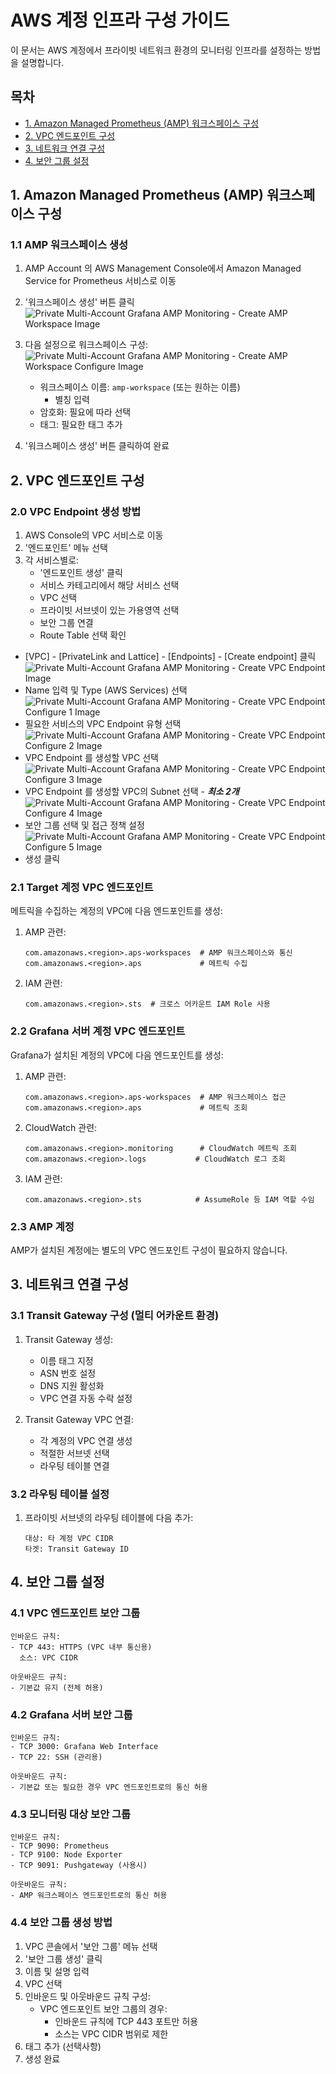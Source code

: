 # AWS 계정 인프라 구성 가이드

이 문서는 AWS 계정에서 프라이빗 네트워크 환경의 모니터링 인프라를 설정하는 방법을 설명합니다.

## 목차
- [1. Amazon Managed Prometheus (AMP) 워크스페이스 구성](#1-amazon-managed-prometheus-amp-워크스페이스-구성)
- [2. VPC 엔드포인트 구성](#2-vpc-엔드포인트-구성)
- [3. 네트워크 연결 구성](#3-네트워크-연결-구성)
- [4. 보안 그룹 설정](#4-보안-그룹-설정)

## 1. Amazon Managed Prometheus (AMP) 워크스페이스 구성

### 1.1 AMP 워크스페이스 생성
1. AMP Account 의 AWS Management Console에서 Amazon Managed Service for Prometheus 서비스로 이동
2. '워크스페이스 생성' 버튼 클릭
![Private Multi-Account Grafana AMP Monitoring - Create AMP Workspace Image](../images/amp-create-workspace.png)

3. 다음 설정으로 워크스페이스 구성:
![Private Multi-Account Grafana AMP Monitoring - Create AMP Workspace Configure Image](../images/amp-create-workspace-config.png)
   - 워크스페이스 이름: `amp-workspace` (또는 원하는 이름)
     - 별칭 입력
   - 암호화: 필요에 따라 선택
   - 태그: 필요한 태그 추가

4. '워크스페이스 생성' 버튼 클릭하여 완료

## 2. VPC 엔드포인트 구성

### 2.0 VPC Endpoint 생성 방법
1. AWS Console의 VPC 서비스로 이동
2. '엔드포인트' 메뉴 선택
3. 각 서비스별로:
   - '엔드포인트 생성' 클릭
   - 서비스 카테고리에서 해당 서비스 선택
   - VPC 선택
   - 프라이빗 서브넷이 있는 가용영역 선택
   - 보안 그룹 연결
   - Route Table 선택 확인

- [VPC] - [PrivateLink and Lattice] - [Endpoints] - [Create endpoint] 클릭 
![Private Multi-Account Grafana AMP Monitoring - Create VPC Endpoint Image](../images/amp-create-vpc-endpoint.png)
- Name 입력 및 Type (AWS Services) 선택
![Private Multi-Account Grafana AMP Monitoring - Create VPC Endpoint Configure 1 Image](../images/amp-create-vpc-endpoint-config-1.png)
- 필요한 서비스의 VPC Endpoint 유형 선택
![Private Multi-Account Grafana AMP Monitoring - Create VPC Endpoint Configure 2 Image](../images/amp-create-vpc-endpoint-config-2.png)
- VPC Endpoint 를 생성할 VPC 선택
![Private Multi-Account Grafana AMP Monitoring - Create VPC Endpoint Configure 3 Image](../images/amp-create-vpc-endpoint-config-3.png)
- VPC Endpoint 를 생성할 VPC의 Subnet 선택 - **_최소 2개_**
![Private Multi-Account Grafana AMP Monitoring - Create VPC Endpoint Configure 4 Image](../images/amp-create-vpc-endpoint-config-4.png)
- 보안 그룹 선택 및 접근 정책 설정
![Private Multi-Account Grafana AMP Monitoring - Create VPC Endpoint Configure 5 Image](../images/amp-create-vpc-endpoint-config-5.png)
- 생성 클릭

### 2.1 Target 계정 VPC 엔드포인트
메트릭을 수집하는 계정의 VPC에 다음 엔드포인트를 생성:

1. AMP 관련:
   ```
   com.amazonaws.<region>.aps-workspaces  # AMP 워크스페이스와 통신
   com.amazonaws.<region>.aps             # 메트릭 수집
   ```

2. IAM 관련:
   ```
   com.amazonaws.<region>.sts  # 크로스 어카운트 IAM Role 사용
   ```

### 2.2 Grafana 서버 계정 VPC 엔드포인트
Grafana가 설치된 계정의 VPC에 다음 엔드포인트를 생성:

1. AMP 관련:
   ```
   com.amazonaws.<region>.aps-workspaces  # AMP 워크스페이스 접근
   com.amazonaws.<region>.aps             # 메트릭 조회
   ```

2. CloudWatch 관련:
   ```
   com.amazonaws.<region>.monitoring      # CloudWatch 메트릭 조회
   com.amazonaws.<region>.logs           # CloudWatch 로그 조회
   ```

3. IAM 관련:
   ```
   com.amazonaws.<region>.sts            # AssumeRole 등 IAM 역할 수임
   ```

### 2.3 AMP 계정
AMP가 설치된 계정에는 별도의 VPC 엔드포인트 구성이 필요하지 않습니다.


## 3. 네트워크 연결 구성

### 3.1 Transit Gateway 구성 (멀티 어카운트 환경)
1. Transit Gateway 생성:
   - 이름 태그 지정
   - ASN 번호 설정
   - DNS 지원 활성화
   - VPC 연결 자동 수락 설정

2. Transit Gateway VPC 연결:
   - 각 계정의 VPC 연결 생성
   - 적절한 서브넷 선택
   - 라우팅 테이블 연결

### 3.2 라우팅 테이블 설정
1. 프라이빗 서브넷의 라우팅 테이블에 다음 추가:
   ```
   대상: 타 계정 VPC CIDR
   타겟: Transit Gateway ID
   ```

## 4. 보안 그룹 설정

### 4.1 VPC 엔드포인트 보안 그룹
```
인바운드 규칙:
- TCP 443: HTTPS (VPC 내부 통신용)
  소스: VPC CIDR

아웃바운드 규칙:
- 기본값 유지 (전체 허용)
```

### 4.2 Grafana 서버 보안 그룹
```
인바운드 규칙:
- TCP 3000: Grafana Web Interface
- TCP 22: SSH (관리용)

아웃바운드 규칙:
- 기본값 또는 필요한 경우 VPC 엔드포인트로의 통신 허용
```

### 4.3 모니터링 대상 보안 그룹
```
인바운드 규칙:
- TCP 9090: Prometheus
- TCP 9100: Node Exporter
- TCP 9091: Pushgateway (사용시)

아웃바운드 규칙:
- AMP 워크스페이스 엔드포인트로의 통신 허용
```

### 4.4 보안 그룹 생성 방법
1. VPC 콘솔에서 '보안 그룹' 메뉴 선택
2. '보안 그룹 생성' 클릭
3. 이름 및 설명 입력
4. VPC 선택
5. 인바운드 및 아웃바운드 규칙 구성:
   - VPC 엔드포인트 보안 그룹의 경우:
     - 인바운드 규칙에 TCP 443 포트만 허용
     - 소스는 VPC CIDR 범위로 제한
6. 태그 추가 (선택사항)
7. 생성 완료

